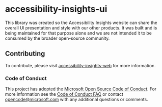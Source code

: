 <!--
Copyright (c) Microsoft Corporation. All rights reserved.
Licensed under the MIT License.
-->

# accessibility-insights-ui

This library was created so the Accessibility Insights website can share the overall UI
presentation and style with our other products. It was built and is being maintained for that
purpose alone and we are not intended it to be consumed by the broader open-source community.

## Contributing

To contribute, please visit [accessibility-insights-web](https://github.com/microsoft/accessibility-insights-web/blob/main/README.md) for more information.

### Code of Conduct

This project has adopted the [Microsoft Open Source Code of Conduct](https://opensource.microsoft.com/codeofconduct/).
For more information see the [Code of Conduct FAQ](https://opensource.microsoft.com/codeofconduct/faq/) or
contact [opencode@microsoft.com](mailto:opencode@microsoft.com) with any additional questions or comments.
